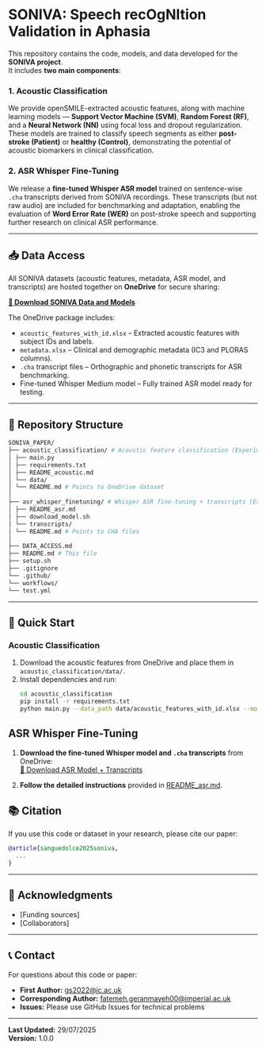 # SONIVA: Speech recOgNItion Validation in Aphasia

This repository contains the code, models, and data developed for the **SONIVA project**.  
It includes **two main components**:

### 1. Acoustic Classification
We provide openSMILE-extracted acoustic features, along with machine learning models — **Support Vector Machine (SVM)**, **Random Forest (RF)**, and a **Neural Network (NN)** using focal loss and dropout regularization. These models are trained to classify speech segments as either **post-stroke (Patient)** or **healthy (Control)**, demonstrating the potential of acoustic biomarkers in clinical classification.

### 2. ASR Whisper Fine-Tuning
We release a **fine-tuned Whisper ASR model** trained on sentence-wise `.cha` transcripts derived from SONIVA recordings. These transcripts (but not raw audio) are included for benchmarking and adaptation, enabling the evaluation of **Word Error Rate (WER)** on post-stroke speech and supporting further research on clinical ASR performance.

---


## 📥 Data Access

All SONIVA datasets (acoustic features, metadata, ASR model, and transcripts) are hosted together on **OneDrive** for secure sharing:

**[🔗 Download SONIVA Data and Models](https://drive.google.com/drive/folders/1lqyKebne8jIBaTeD9MjTh6M2Kf5hsbVW?usp=sharing)**

The OneDrive package includes:
- `acoustic_features_with_id.xlsx` – Extracted acoustic features with subject IDs and labels.  
- `metadata.xlsx` – Clinical and demographic metadata (IC3 and PLORAS columns).  
- `.cha` transcript files – Orthographic and phonetic transcripts for ASR benchmarking.  
- Fine-tuned Whisper Medium model – Fully trained ASR model ready for testing.

---

## 📂 Repository Structure

```bash
SONIVA_PAPER/
├── acoustic_classification/ # Acoustic feature classification (Experiment 1)
│ ├── main.py
│ ├── requirements.txt
│ ├── README_acoustic.md
│ └── data/
│ └── README.md # Points to OneDrive dataset
│
├── asr_whisper_finetuning/ # Whisper ASR fine-tuning + transcripts (Experiment 2)
│ ├── README_asr.md
│ ├── download_model.sh
│ └── transcripts/
│ └── README.md # Points to CHA files
│
├── DATA_ACCESS.md
├── README.md # This file
├── setup.sh
├── .gitignore
└── .github/
└── workflows/
└── test.yml

```


---

## 🚀 Quick Start

### Acoustic Classification
1. Download the acoustic features from OneDrive and place them in `acoustic_classification/data/`.
2. Install dependencies and run:
   ```bash
   cd acoustic_classification
   pip install -r requirements.txt
   python main.py --data_path data/acoustic_features_with_id.xlsx --model all
   ```

## ASR Whisper Fine-Tuning

1. **Download the fine-tuned Whisper model and `.cha` transcripts** from OneDrive:  
   [🔗 Download ASR Model + Transcripts](https://drive.google.com/drive/folders/1lqyKebne8jIBaTeD9MjTh6M2Kf5hsbVW?usp=sharing)

2. **Follow the detailed instructions** provided in [README_asr.md](asr_whisper_finetuning/README_asr.md).


## 📚 Citation
If you use this code or dataset in your research, please cite our paper:
```bibtex
@article{sanguedolce2025soniva,
  ...
}
```
---

## 🙏 Acknowledgments
- [Funding sources]
- [Collaborators]

---

## 📞 Contact
For questions about this code or paper:
- **First Author:** gs2022@ic.ac.uk
- **Corresponding Author:** fatemeh.geranmayeh00@imperial.ac.uk
- **Issues:** Please use GitHub Issues for technical problems

---

**Last Updated:** 29/07/2025  
**Version:** 1.0.0


